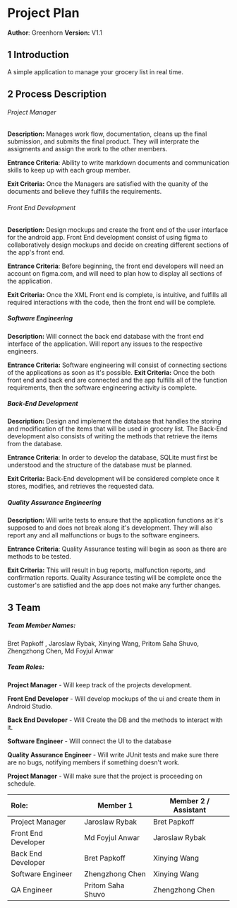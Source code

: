 # Project Plan

**Author**: Greenhorn
**Version:** V1.1

## 1 Introduction

A simple application to manage your grocery list in real time.

## 2 Process Description

###### Project Manager

**Description:** Manages work flow, documentation, cleans up the final submission, and submits the final product. They will interprate the assigments and assign the work to the other members.

**Entrance Criteria**: Ability to write markdown documents and communication skills to keep up with each group member.

**Exit Criteria:** Once the Managers are satisfied with the quanity of the documents and believe they fulfills the requirements.

###### Front End Development

**Description:** Design mockups and create the front end of the user interface for the android app. Front End development consist of using figma to collaboratively design mockups and decide on creating different sections of the app's front end. 

**Entrance Criteria**: Before beginning, the front end developers will need an account on figma.com, and will need to plan how to display all sections of the application. 

**Exit Criteria:** Once the XML Front end is complete, is intuitive, and fulfills all required interactions with the code, then the front end will be complete.

##### Software Engineering

**Description:** Will connect the back end database with the front end interface of the application. Will report any issues to the respective engineers.

**Entrance Criteria:** Software engineering will consist of connecting sections of the applications as soon as it's possible.
**Exit Criteria:** Once the both front end and back end are connected and the app fulfills all of the function requirements, then the software engineering activity is complete.

##### Back-End Development

**Description:** Design and implement the database that handles the storing and modification of the items that will be used in grocery list. The Back-End development also consists of writing the methods that retrieve the items from the database.

**Entrance Criteria**: In order to develop the database, SQLite must first be understood and the structure of the database must be planned.  

**Exit Criteria:** Back-End development will be considered complete once it stores, modifies, and retrieves the requested data.

##### Quality Assurance Engineering

**Description:** Will write tests to ensure that the application functions as it's supposed to and does not break along it's development. They will also report any and all malfunctions or bugs to the software engineers.

**Entrance Criteria**: Quality Assurance testing will begin as soon as there are methods to be tested. 

**Exit Criteria:** This will result in bug reports, malfunction reports, and confirmation reports. Quality Assurance testing will be complete once the customer's are satisfied and the app does not make any further changes. 

## 3 Team

##### Team Member Names:

Bret Papkoff , Jaroslaw Rybak, Xinying Wang, Pritom Saha Shuvo, Zhengzhong Chen, Md Foyjul Anwar

##### Team Roles:

**Project Manager** - Will keep track of the projects development.

**Front End Developer** - Will develop mockups of the ui and create them in Android Studio.

**Back End Developer** - Will Create the DB and the methods to interact with it.

**Software Engineer** - Will connect the UI to the database

**Quality Assurance Engineer** - Will write JUnit tests and make sure there are no bugs, notifying members if something doesn't work.

**Project Manager** - Will make sure that the project is proceeding on schedule.

| Role:               | Member 1          | Member 2 / Assistant |
|:------------------- | ----------------- | -------------------- |
| Project Manager     | Jaroslaw Rybak    | Bret Papkoff         |
| Front End Developer | Md Foyjul Anwar   | Jaroslaw Rybak       |
| Back End Developer  | Bret Papkoff      | Xinying Wang         |
| Software Engineer   | Zhengzhong Chen   | Xinying Wang         |
| QA Engineer         | Pritom Saha Shuvo | Zhengzhong Chen      |